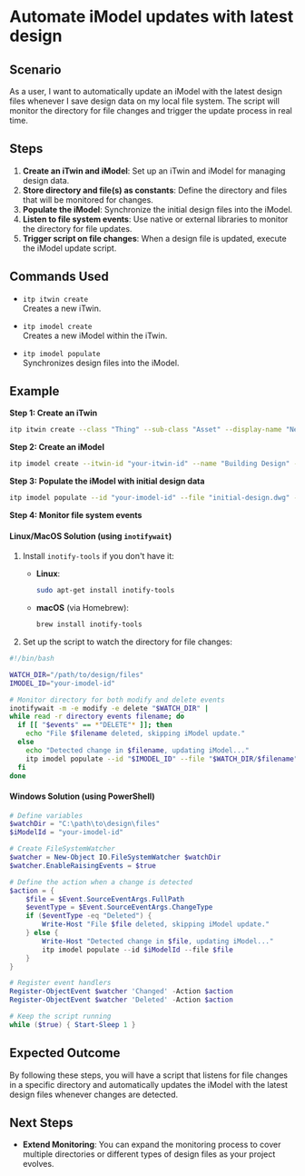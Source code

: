 # Automate iModel updates with latest design

## Scenario

As a user, I want to automatically update an iModel with the latest design files whenever I save design data on my local file system. The script will monitor the directory for file changes and trigger the update process in real time.

## Steps

1. **Create an iTwin and iModel**: Set up an iTwin and iModel for managing design data.
2. **Store directory and file(s) as constants**: Define the directory and files that will be monitored for changes.
3. **Populate the iModel**: Synchronize the initial design files into the iModel.
4. **Listen to file system events**: Use native or external libraries to monitor the directory for file updates.
5. **Trigger script on file changes**: When a design file is updated, execute the iModel update script.

## Commands Used

- `itp itwin create`  
  Creates a new iTwin.

- `itp imodel create`  
  Creates a new iModel within the iTwin.

- `itp imodel populate`  
  Synchronizes design files into the iModel.

## Example

**Step 1: Create an iTwin**
```bash
itp itwin create --class "Thing" --sub-class "Asset" --display-name "New Infrastructure Project" 
```

**Step 2: Create an iModel**
```bash
itp imodel create --itwin-id "your-itwin-id" --name "Building Design" --description "iModel for design updates"
```

**Step 3: Populate the iModel with initial design data**
```bash
itp imodel populate --id "your-imodel-id" --file "initial-design.dwg" --connector "DWG"
```

**Step 4: Monitor file system events**

#### Linux/MacOS Solution (using `inotifywait`)

1. Install `inotify-tools` if you don't have it:

   - **Linux**:
     ```bash
     sudo apt-get install inotify-tools
     ```

   - **macOS** (via Homebrew):
     ```bash
     brew install inotify-tools
     ```

2. Set up the script to watch the directory for file changes:

```bash
#!/bin/bash

WATCH_DIR="/path/to/design/files"
IMODEL_ID="your-imodel-id"

# Monitor directory for both modify and delete events
inotifywait -m -e modify -e delete "$WATCH_DIR" |
while read -r directory events filename; do
  if [[ "$events" == *"DELETE"* ]]; then
    echo "File $filename deleted, skipping iModel update."
  else
    echo "Detected change in $filename, updating iModel..."
    itp imodel populate --id "$IMODEL_ID" --file "$WATCH_DIR/$filename"
  fi
done
```

#### Windows Solution (using PowerShell)

```powershell
# Define variables
$watchDir = "C:\path\to\design\files"
$iModelId = "your-imodel-id"

# Create FileSystemWatcher
$watcher = New-Object IO.FileSystemWatcher $watchDir
$watcher.EnableRaisingEvents = $true

# Define the action when a change is detected
$action = {
    $file = $Event.SourceEventArgs.FullPath
    $eventType = $Event.SourceEventArgs.ChangeType
    if ($eventType -eq "Deleted") {
        Write-Host "File $file deleted, skipping iModel update."
    } else {
        Write-Host "Detected change in $file, updating iModel..."
        itp imodel populate --id $iModelId --file $file
    }
}

# Register event handlers
Register-ObjectEvent $watcher 'Changed' -Action $action
Register-ObjectEvent $watcher 'Deleted' -Action $action

# Keep the script running
while ($true) { Start-Sleep 1 }
```

## Expected Outcome

By following these steps, you will have a script that listens for file changes in a specific directory and automatically updates the iModel with the latest design files whenever changes are detected.

## Next Steps

- **Extend Monitoring**: You can expand the monitoring process to cover multiple directories or different types of design files as your project evolves.

